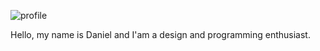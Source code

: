 ![profile](https://i.imgur.com/jO6NmI9.jpg)

Hello, my name is Daniel and I'am a design and programming enthusiast.
